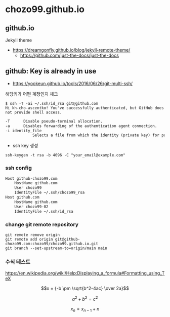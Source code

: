 # chozo99.github.io

## github.io

Jekyll theme

* <https://dreamgonfly.github.io/blog/jekyll-remote-theme/>
  * <https://github.com/just-the-docs/just-the-docs>

## github: Key is already in use

* <https://yookeun.github.io/tools/2016/06/26/git-multi-ssh/>

해당키가 어떤 계정인지 체크

```shell
$ ssh -T -ai ~/.ssh/id_rsa git@github.com
Hi kh-cho-ascentko! You've successfully authenticated, but GitHub does not provide shell access.
```

```txt
-T      Disable pseudo-terminal allocation.
-a      Disables forwarding of the authentication agent connection.
-i identity_file
            Selects a file from which the identity (private key) for public key authentication is read.
```

* ssh key 생성

```shell
ssh-keygen -t rsa -b 4096 -C "your_email@example.com"
```

### ssh config

```txt
Host github-chozo99.com
    HostName github.com
    User chozo99
    IdentityFile ~/.ssh/chozo99_rsa
Host github.com
    HostName github.com
    User chozo99-02
    IdentityFile ~/.ssh/id_rsa
```

### change git remote repository

```shell
git remote remove origin
git remote add origin git@github-chozo99.com:chozo99/chozo99.github.io.git
git branch --set-upstream-to=origin/main main
```

### 수식 테스트

<https://en.wikipedia.org/wiki/Help:Displaying_a_formula#Formatting_using_TeX>

$$x = {-b \pm \sqrt{b^2-4ac} \over 2a}$$

$$a^2 + b^2 = c^2$$

$$x_{n} = x_{n-1} + n$$
